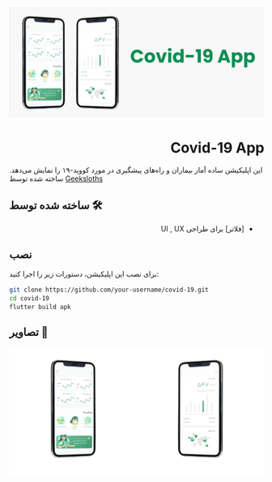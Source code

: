 
![alt-text](banner.png "Header Card")

<div style="text-align: right;">
<h1>Covid-19 App</h1>
</div>

این اپلیکیشن ساده آمار بیماران و راه‌های پیشگیری در مورد کووید-۱۹ را نمایش می‌دهد. ساخته شده توسط [Geeksloths](https://geeksloths.github.io)


## ساخته شده توسط 🛠
<div style="text-align: right;direction:rtl">
    <ul>
        <li>[فلاتر] برای طراحی UI , UX</li>
    </ul>
</div>

## نصب
برای نصب این اپلیکیشن، دستورات زیر را اجرا کنید:

```bash
git clone https://github.com/your-username/covid-19.git
cd covid-19
flutter build apk
```

## تصاویر 📸
<div style="display:flex;align-items:center">
    <span style="width:100%">
       <img src="mockup-1.png" style="width:100%">
    </span>
    <span style="width:100%">
       <img src="mockup-2.png" style="width:100%">
    </span>
</div>

